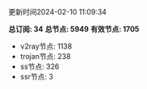 更新时间2024-02-10 11:09:34

**总订阅: 34**
**总节点: 5949**
**有效节点: 1705**
- v2ray节点: 1138
- trojan节点: 238
- ss节点: 326
- ssr节点: 3
